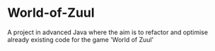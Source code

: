 # World-of-Zuul

A project in advanced Java where the aim is to refactor and optimise already existing code for the game 'World of Zuul'
